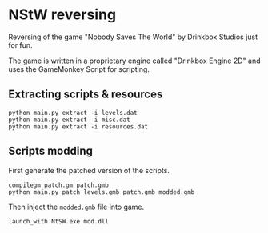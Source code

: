 # NStW reversing
Reversing of the game "Nobody Saves The World" by Drinkbox Studios just for fun.

The game is written in a proprietary engine called "Drinkbox Engine 2D" and uses the GameMonkey Script for scripting.

## Extracting scripts & resources
```
python main.py extract -i levels.dat
python main.py extract -i misc.dat
python main.py extract -i resources.dat
```

## Scripts modding
First generate the patched version of the scripts.
```
compilegm patch.gm patch.gmb
python main.py patch levels.gmb patch.gmb modded.gmb
```
Then inject the `modded.gmb` file into game.
```
launch_with NtSW.exe mod.dll
```
